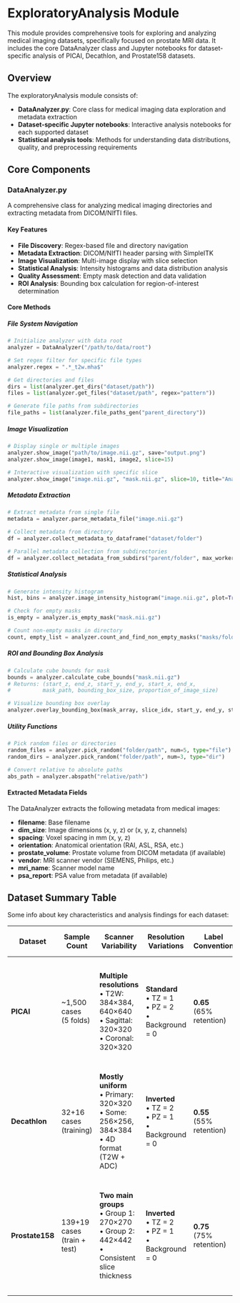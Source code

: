 # ExploratoryAnalysis Module

This module provides comprehensive tools for exploring and analyzing medical imaging datasets, specifically focused on prostate MRI data. It includes the core DataAnalyzer class and Jupyter notebooks for dataset-specific analysis of PICAI, Decathlon, and Prostate158 datasets.

## Overview

The exploratoryAnalysis module consists of:

- **DataAnalyzer.py**: Core class for medical imaging data exploration and metadata extraction
- **Dataset-specific Jupyter notebooks**: Interactive analysis notebooks for each supported dataset
- **Statistical analysis tools**: Methods for understanding data distributions, quality, and preprocessing requirements

## Core Components

### DataAnalyzer.py

A comprehensive class for analyzing medical imaging directories and extracting metadata from DICOM/NIfTI files.

#### Key Features
- **File Discovery**: Regex-based file and directory navigation
- **Metadata Extraction**: DICOM/NIfTI header parsing with SimpleITK
- **Image Visualization**: Multi-image display with slice selection
- **Statistical Analysis**: Intensity histograms and data distribution analysis
- **Quality Assessment**: Empty mask detection and data validation
- **ROI Analysis**: Bounding box calculation for region-of-interest determination

#### Core Methods

##### File System Navigation
```python
# Initialize analyzer with data root
analyzer = DataAnalyzer("/path/to/data/root")

# Set regex filter for specific file types
analyzer.regex = ".*_t2w.mha$"

# Get directories and files
dirs = list(analyzer.get_dirs("dataset/path"))
files = list(analyzer.get_files("dataset/path", regex="pattern"))

# Generate file paths from subdirectories
file_paths = list(analyzer.file_paths_gen("parent_directory"))
```

##### Image Visualization
```python
# Display single or multiple images
analyzer.show_image("path/to/image.nii.gz", save="output.png")
analyzer.show_image(image1, mask1, image2, slice=15)

# Interactive visualization with specific slice
analyzer.show_image("image.nii.gz", "mask.nii.gz", slice=10, title="Analysis")
```

##### Metadata Extraction
```python
# Extract metadata from single file
metadata = analyzer.parse_metadata_file("image.nii.gz")

# Collect metadata from directory
df = analyzer.collect_metadata_to_dataframe("dataset/folder")

# Parallel metadata collection from subdirectories
df = analyzer.collect_metadata_from_subdirs("parent/folder", max_workers=8)
```

##### Statistical Analysis
```python
# Generate intensity histogram
hist, bins = analyzer.image_intensity_histogram("image.nii.gz", plot=True)

# Check for empty masks
is_empty = analyzer.is_empty_mask("mask.nii.gz")

# Count non-empty masks in directory
count, empty_list = analyzer.count_and_find_non_empty_masks("masks/folder")
```

##### ROI and Bounding Box Analysis
```python
# Calculate cube bounds for mask
bounds = analyzer.calculate_cube_bounds("mask.nii.gz")
# Returns: (start_z, end_z, start_y, end_y, start_x, end_x, 
#          mask_path, bounding_box_size, proportion_of_image_size)

# Visualize bounding box overlay
analyzer.overlay_bounding_box(mask_array, slice_idx, start_y, end_y, start_x, end_x)
```

##### Utility Functions
```python
# Pick random files or directories
random_files = analyzer.pick_random("folder/path", num=5, type="file")
random_dirs = analyzer.pick_random("folder/path", num=3, type="dir")

# Convert relative to absolute paths
abs_path = analyzer.abspath("relative/path")
```

#### Extracted Metadata Fields

The DataAnalyzer extracts the following metadata from medical images:

- **filename**: Base filename
- **dim_size**: Image dimensions (x, y, z) or (x, y, z, channels)
- **spacing**: Voxel spacing in mm (x, y, z)
- **orientation**: Anatomical orientation (RAI, ASL, RSA, etc.)
- **prostate_volume**: Prostate volume from DICOM metadata (if available)
- **vendor**: MRI scanner vendor (SIEMENS, Philips, etc.)
- **mri_name**: Scanner model name
- **psa_report**: PSA value from metadata (if available)

## Dataset Summary Table

Some info about key characteristics and analysis findings for each dataset:

| Dataset | Sample Count | Scanner Variability | Resolution Variations | Label Convention | Optimal Crop Factor | Spacing (mm) | Key Preprocessing Notes |
|---------|-------------|-------------------|---------------------|------------------|-------------------|--------------|------------------------|
| **PICAI** | ~1,500 cases<br>(5 folds) | **Multiple resolutions**<br>• T2W: 384×384, 640×640<br>• Sagittal: 320×320<br>• Coronal: 320×320 | **Standard**<br>• TZ = 1<br>• PZ = 2<br>• Background = 0 | **0.65**<br>(65% retention) | **(0.5, 0.5, 3.0)** | • Batch processing (150 pairs)<br>• Multi-fold cross-validation<br>• Memory management required<br>• 5 imaging sequences per case |
| **Decathlon** | 32+16 cases<br>(training) | **Mostly uniform**<br>• Primary: 320×320<br>• Some: 256×256, 384×384<br>• 4D format (T2W + ADC) | **Inverted**<br>• TZ = 2<br>• PZ = 1<br>• Background = 0 | **0.55**<br>(55% retention) | **(0.5, 0.5, 3.0)** | • Requires reorientation to "RPS"<br>• Label value swapping needed<br>• 4D to 3D conversion<br>• Single-batch processing |
| **Prostate158** | 139+19 cases<br>(train + test) | **Two main groups**<br>• Group 1: 270×270<br>• Group 2: 442×442<br>• Consistent slice thickness | **Inverted**<br>• TZ = 2<br>• PZ = 1<br>• Background = 0 | **0.75**<br>(75% retention) | **(0.5, 0.5, 3.0)** | • Label value swapping needed<br>• Larger anatomy extent<br>• Reader1 annotations preferred<br>• High inter-reader agreement |
